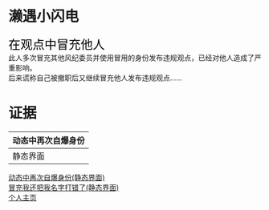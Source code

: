 # 濑遇小闪电
<font face="黑体" color=black size=5>在观点中冒充他人</font>
<font face="黑体" color="#f25d8e" size=5></font><br>
此人多次冒充其他风纪委员并使用冒用的身份发布违规观点，已经对他人造成了严重影响。<br>
后来谎称自己被撤职后又继续冒充他人发布违规观点……<br>

# 证据
 
| 动态中再次自爆身份 |
| ---------------- |
| 静态界面 |



[动态中再次自爆身份(静态界面)](https://qg46.github.io/bilibili/waterjudge/1/bevid-1.mhtml)<br>
[冒充我还把我名字打错了(静态界面)](https://qg46.github.io/bilibili/waterjudge/1/bevid-1.mhtml)<br>
[个人主页](https://space.bilibili.com/674687892)
